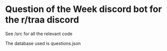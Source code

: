 # Question of the Week discord bot for the r/traa discord
See /src for all the relevant code

The database used is questions.json
